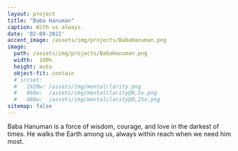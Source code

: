 ```yaml
---
layout: project
title: "Baba Hanuman"
caption: With us always.
date: '02-08-2022'
accent_image: /assets/img/projects/BabaHanuman.png   
image: 
  path: /assets/img/projects/BabaHanuman.png
  width:  100%
  height: auto
  object-fit: contain
  # srcset: 
  #   1920w: /assets/img/mentalclarity.png
  #   960w:  /assets/img/mentalclarity@0,5x.png
  #   480w:  /assets/img/mentalclarity@0,25x.png
sitemap: false
---
```


Baba Hanuman is a force of wisdom, courage, and love in the darkest of times. He walks the Earth among us, always within reach when we need him most. 